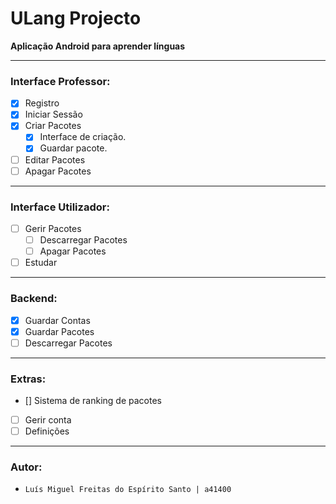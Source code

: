 # ULang Projecto

**Aplicação Android para aprender línguas**

---

### Interface Professor:
 - [X] Registro
 - [X] Iniciar Sessão
 - [X] Criar Pacotes
    - [X] Interface de criação.
    - [X] Guardar pacote.
 - [ ] Editar Pacotes
 - [ ] Apagar Pacotes

---

### Interface Utilizador:
 - [ ] Gerir Pacotes
     - [ ] Descarregar Pacotes
     - [ ] Apagar Pacotes
 - [ ] Estudar

---

### Backend:
 - [X] Guardar Contas
 - [X] Guardar Pacotes
 - [ ] Descarregar Pacotes

---

### Extras:

- [] Sistema de ranking de pacotes
- [ ] Gerir conta
- [ ] Definições

---

### Autor:

- ```Luís Miguel Freitas do Espírito Santo | a41400 ```
